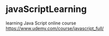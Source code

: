# javaScriptLearning
learning Java Script online course 
https://www.udemy.com/course/javascript_full/
